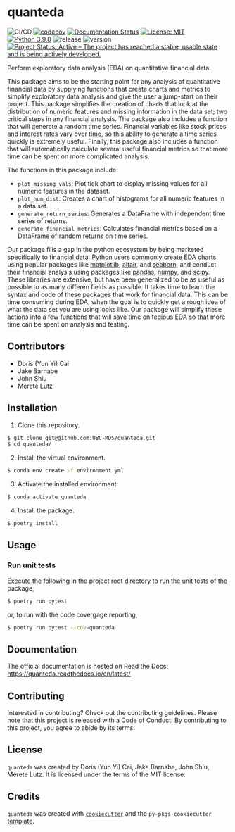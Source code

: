 # quanteda
![CI/CD](https://github.com/UBC-MDS/quanteda/actions/workflows/ci-cd.yml/badge.svg) 
[![codecov](https://codecov.io/gh/UBC-MDS/quanteda/branch/main/graph/badge.svg)](https://codecov.io/gh/UBC-MDS/quanteda) 
[![Documentation Status](https://readthedocs.org/projects/quanteda/badge/?version=latest)](https://quanteda.readthedocs.io/en/latest/?badge=latest) 
[![License: MIT](https://img.shields.io/badge/License-MIT-yellow.svg)](https://opensource.org/licenses/MIT) 
[![Python 3.9.0](https://img.shields.io/badge/python-3.9.0-blue.svg)](https://www.python.org/downloads/release/python-390/) 
![release](https://img.shields.io/github/release-date/UBC-MDS/quanteda) ![version](https://img.shields.io/github/v/release/UBC-MDS/quanteda)
[![Project Status: Active – The project has reached a stable, usable state and is being actively developed.](https://www.repostatus.org/badges/latest/active.svg)](https://www.repostatus.org/#active)

Perform exploratory data analysis (EDA) on quantitative financial data.

This package aims to be the starting point for any analysis of quantitative financial data by supplying functions that create charts and metrics to simplify  exploratory data analysis and give the user a jump-start on their project. This package simplifies the creation of charts that look at the distribution of numeric features and missing information in the data set; two critical steps in any financial analysis. The package also includes a function that will generate a random time series. Financial variables like stock prices and interest rates vary over time, so this ability to generate a time series quickly is extremely useful. Finally, this package also includes a function that will automatically calculate several useful financial metrics so that more time can be spent on more complicated analysis.

The functions in this package include:

- `plot_missing_vals`: Plot tick chart to display missing values for all numeric features in the dataset.
- `plot_num_dist`: Creates a chart of histograms for all numeric features in a data set.
- `generate_return_series`: Generates a DataFrame with independent time series of returns.
- `generate_financial_metrics`: Calculates financial metrics based on a DataFrame of random returns on time series.

Our package fills a gap in the python ecosystem by being marketed specifically to financial data. Python users commonly create EDA charts using popular packages like [matplotlib](https://pypi.org/project/matplotlib/), [altair](https://pypi.org/project/altair/), and [seaborn](https://pypi.org/project/seaborn/), and conduct their financial analysis using packages like [pandas](https://pypi.org/project/pandas/), [numpy](https://pypi.org/project/numpy/), and [scipy](https://pypi.org/project/SciPy/). These libraries are extensive, but have been generalized to be as useful as possible to as many differen fields as possible. It takes time to learn the syntax and code of these packages that work for financial data. This can be time consuming during EDA, when the goal is to quickly get a rough idea of what the data set you are using looks like. Our package will simplify these actions into a few functions that will save time on tedious EDA so that more time can be spent on analysis and testing.

## Contributors

- Doris (Yun Yi) Cai 
- Jake Barnabe 
- John Shiu 
- Merete Lutz

## Installation

1. Clone this repository.

```bash
$ git clone git@github.com:UBC-MDS/quanteda.git
$ cd quanteda/
``` 

2. Install the virtual environment.

```bash
$ conda env create -f environment.yml
```

3. Activate the installed environment:

```bash
$ conda activate quanteda
```    

4. Install the package.

```bash
$ poetry install
```

## Usage

### Run unit tests

Execute the following in the project root directory to run the unit tests of the package,

```bash
$ poetry run pytest
```

or, to run with the code covergage reporting,

```bash
$ poetry run pytest --cov=quanteda
```
## Documentation

The official documentation is hosted on Read the Docs: https://quanteda.readthedocs.io/en/latest/

## Contributing

Interested in contributing? Check out the contributing guidelines. Please note that this project is released with a Code of Conduct. By contributing to this project, you agree to abide by its terms.

## License

`quanteda` was created by Doris (Yun Yi) Cai, Jake Barnabe, John Shiu, Merete Lutz. It is licensed under the terms of the MIT license.

## Credits

`quanteda` was created with [`cookiecutter`](https://cookiecutter.readthedocs.io/en/latest/) and the `py-pkgs-cookiecutter` [template](https://github.com/py-pkgs/py-pkgs-cookiecutter).
